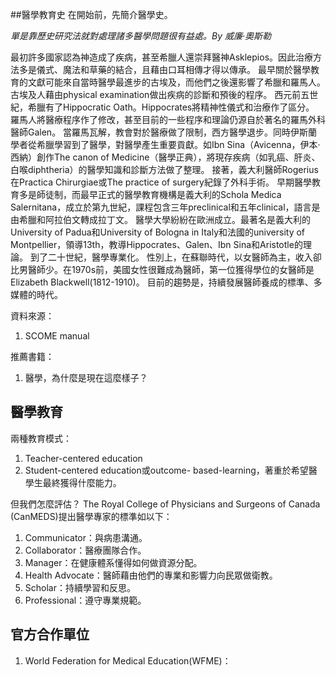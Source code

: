 ##醫學教育史
在開始前，先簡介醫學史。

_單是靠歷史研究法就對處理諸多醫學問題很有益處。By 威廉·奧斯勒_

最初許多國家認為神造成了疾病，甚至希臘人還崇拜醫神Asklepios。因此治療方法多是儀式、魔法和草藥的結合，且藉由口耳相傳才得以傳承。
最早關於醫學教育的文獻可能來自當時醫學最進步的古埃及，而他們之後還影響了希臘和羅馬人。古埃及人藉由physical examination做出疾病的診斷和預後的程序。
西元前五世紀，希臘有了Hippocratic Oath。Hippocrates將精神性儀式和治療作了區分。
羅馬人將醫療程序作了修改，甚至目前的一些程序和理論仍源自於著名的羅馬外科醫師Galen。
當羅馬瓦解，教會對於醫療做了限制，西方醫學退步。同時伊斯蘭學者從希臘學習到了醫學，對醫學產生重要貢獻。如Ibn Sina（Avicenna，伊本·西納）創作The canon of Medicine（醫學正典），將現存疾病（如乳癌、肝炎、白喉diphtheria）的醫學知識和診斷方法做了整理。
接著，義大利醫師Rogerius在Practica Chirurgiae或The practice of surgery紀錄了外科手術。
早期醫學教育多是師徒制，而最早正式的醫學教育機構是義大利的Schola Medica Salernitana，成立於第九世紀，課程包含三年preclinical和五年clinical，語言是由希臘和阿拉伯文轉成拉丁文。
醫學大學紛紛在歐洲成立。最著名是義大利的University of Padua和University of Bologna in Italy和法國的university of Montpellier，領導13th，教導Hippocrates、Galen、Ibn Sina和Aristotle的理論。
到了二十世紀，醫學專業化。
性別上，在蘇聯時代，以女醫師為主，收入卻比男醫師少。在1970s前，美國女性很難成為醫師，第一位獲得學位的女醫師是Elizabeth Blackwell(1812-1910)。
目前的趨勢是，持續發展醫師養成的標準、多媒體的時代。

資料來源：
1. SCOME manual

推薦書籍：
1. 醫學，為什麼是現在這麼樣子？

## 醫學教育
兩種教育模式：
1. Teacher-centered education
2. Student-centered education或outcome- based-learning，著重於希望醫學生最終獲得什麼能力。

但我們怎麼評估？
The Royal College of Physicians and Surgeons of Canada (CanMEDS)提出醫學專家的標準如以下：
1. Communicator：與病患溝通。
2. Collaborator：醫療團隊合作。
3. Manager：在健康體系懂得如何做資源分配。
4. Health Advocate：醫師藉由他們的專業和影響力向民眾做衛教。
5. Scholar：持續學習和反思。
6. Professional：遵守專業規範。

## 官方合作單位
1. World Federation for Medical Education(WFME)：
















